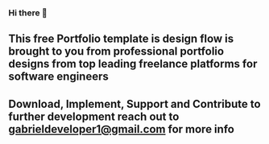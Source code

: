 ### Hi there 👋

<!--
**gabrielalao/gabrielalao** is a ✨ _special_ ✨ repository because its `README.md` (this file) appears on your GitHub profile.

Here are some ideas to get you started:

- 🔭 I’m currently working on ...
- 🌱 I’m currently learning ...
- 👯 I’m looking to collaborate on ...
- 🤔 I’m looking for help with ...
- 💬 Ask me about ...
- 📫 How to reach me: ...
- 😄 Pronouns: ...
- ⚡ Fun fact: ...
-->

## This free Portfolio template is design flow is brought to you from  professional portfolio designs from top leading freelance platforms for software engineers

## Download, Implement, Support and Contribute to further development reach out to gabrieldeveloper1@gmail.com for more info
